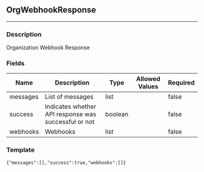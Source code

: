 ## OrgWebhookResponse
---
### Description
Organization Webhook Response
### Fields
| Name | Description | Type | Allowed Values | Required |
| ---- | ----------- | ---- | -------------- | -------- |
| messages | List of messages | list |  | false |
| success | Indicates whether API response was successful or not | boolean |  | false |
| webhooks | Webhooks | list |  | false |
### Template
```
{"messages":[],"success":true,"webhooks":[]}
```

